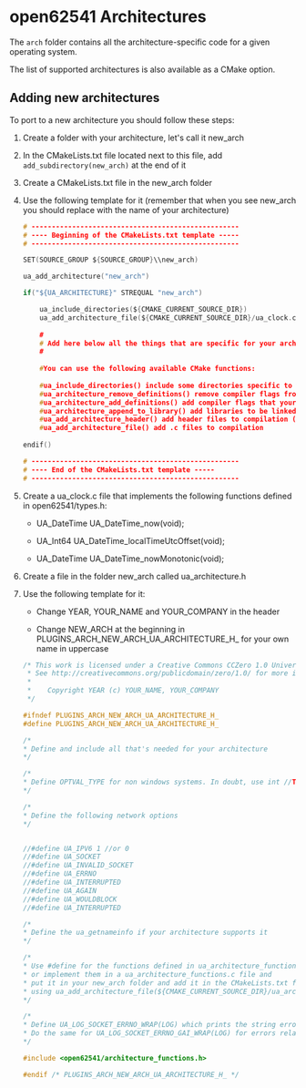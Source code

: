 # open62541 Architectures 

The `arch` folder contains all the architecture-specific code for a given operating system.

The list of supported architectures is also available as a CMake option.

## Adding new architectures

To port to a new architecture you should follow these steps:

1. Create a folder with your architecture, let's call it new_arch

2. In the CMakeLists.txt file located next to this file, add `add_subdirectory(new_arch)` at the end of it

3. Create a CMakeLists.txt file in the new_arch folder

4. Use the following template for it (remember that when you see new_arch you should replace with the name of your architecture)
    ```C
    # ---------------------------------------------------
    # ---- Beginning of the CMakeLists.txt template -----
    # ---------------------------------------------------
    
    SET(SOURCE_GROUP ${SOURCE_GROUP}\\new_arch)
    
    ua_add_architecture("new_arch")
    
    if("${UA_ARCHITECTURE}" STREQUAL "new_arch")
    
        ua_include_directories(${CMAKE_CURRENT_SOURCE_DIR})
        ua_add_architecture_file(${CMAKE_CURRENT_SOURCE_DIR}/ua_clock.c)
        
        #
        # Add here below all the things that are specific for your architecture
        #
        
        #You can use the following available CMake functions:
         
        #ua_include_directories() include some directories specific to your architecture when compiling the open62541 stack
        #ua_architecture_remove_definitions() remove compiler flags from the general ../../CMakeLists.txt file that won't work with your architecture
        #ua_architecture_add_definitions() add compiler flags that your architecture needs
        #ua_architecture_append_to_library() add libraries to be linked to the open62541 that are needed by your architecture
        #ua_add_architecture_header() add header files to compilation (Don't add the file ua_architecture.h)
        #ua_add_architecture_file() add .c files to compilation    
        
    endif()
    
    # ---------------------------------------------------
    # ---- End of the CMakeLists.txt template -----
    # ---------------------------------------------------
    ```
5. Create a ua_clock.c file that implements the following functions defined in open62541/types.h:

   * UA_DateTime UA_DateTime_now(void);
   
   * UA_Int64 UA_DateTime_localTimeUtcOffset(void);
   
   * UA_DateTime UA_DateTime_nowMonotonic(void);

6. Create a file in the folder new_arch called ua_architecture.h

7. Use the following template for it:  

   * Change YEAR, YOUR_NAME and YOUR_COMPANY in the header
   
   * Change NEW_ARCH at the beginning in PLUGINS_ARCH_NEW_ARCH_UA_ARCHITECTURE_H_ for your own name in uppercase  
   
    ```C
    /* This work is licensed under a Creative Commons CCZero 1.0 Universal License.
     * See http://creativecommons.org/publicdomain/zero/1.0/ for more information.
     *
     *    Copyright YEAR (c) YOUR_NAME, YOUR_COMPANY
     */
    
    #ifndef PLUGINS_ARCH_NEW_ARCH_UA_ARCHITECTURE_H_
    #define PLUGINS_ARCH_NEW_ARCH_UA_ARCHITECTURE_H_
    
    /*
    * Define and include all that's needed for your architecture
    */
    
    /*
    * Define OPTVAL_TYPE for non windows systems. In doubt, use int //TODO: Is this really necessary
    */
    
    /*
    * Define the following network options
    */
    
    
    //#define UA_IPV6 1 //or 0
    //#define UA_SOCKET
    //#define UA_INVALID_SOCKET
    //#define UA_ERRNO
    //#define UA_INTERRUPTED
    //#define UA_AGAIN
    //#define UA_WOULDBLOCK
    //#define UA_INTERRUPTED
    
    /*
    * Define the ua_getnameinfo if your architecture supports it
    */
    
    /*
    * Use #define for the functions defined in ua_architecture_functions.h
    * or implement them in a ua_architecture_functions.c file and 
    * put it in your new_arch folder and add it in the CMakeLists.txt file 
    * using ua_add_architecture_file(${CMAKE_CURRENT_SOURCE_DIR}/ua_architecture_functions.c)
    */ 
    
    /*
    * Define UA_LOG_SOCKET_ERRNO_WRAP(LOG) which prints the string error given a char* errno_str variable
    * Do the same for UA_LOG_SOCKET_ERRNO_GAI_WRAP(LOG) for errors related to getaddrinfo
    */
    
    #include <open62541/architecture_functions.h>
    
    #endif /* PLUGINS_ARCH_NEW_ARCH_UA_ARCHITECTURE_H_ */
    
    ```
